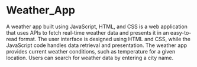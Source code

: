 # Weather_App

A weather app built using JavaScript, HTML, and CSS is a web application that uses APIs to fetch real-time weather data and presents it in an easy-to-read format. 
The user interface is designed using HTML and CSS, while the JavaScript code handles data retrieval and presentation. The weather app provides current weather conditions, such as temperature for a given location. Users can search for weather data by entering a city name.
